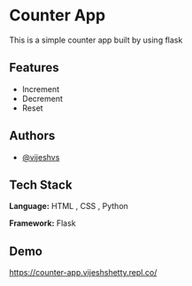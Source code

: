 
# Counter App

This is a simple counter app built by using flask


## Features

- Increment
- Decrement
- Reset


## Authors

- [@vijeshvs](https://www.github.com/vijeshvs)


## Tech Stack

**Language:** HTML , CSS , Python

**Framework:** Flask

## Demo

https://counter-app.vijeshshetty.repl.co/

